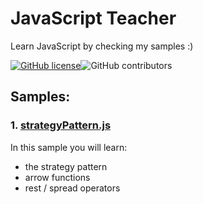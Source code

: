 # JavaScript Teacher
Learn JavaScript by checking my samples :)

[![GitHub license](https://img.shields.io/badge/license-MIT-blue.svg)](https://github.com/rogeroliveira84/javascript-teacher/blob/master/LICENSE)![GitHub contributors](https://img.shields.io/github/contributors/rogeroliveira84/javascript-teacher.svg?color=orange)

## Samples:

### 1. [strategyPattern.js](https://github.com/rogeroliveira84/javascript-teacher/blob/master/strategyPattern.js)
In this sample you will learn:
- the strategy pattern
- arrow functions
- rest / spread operators
        

